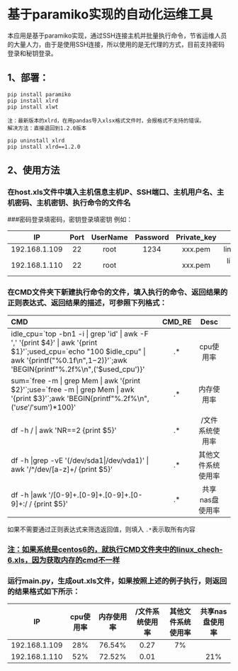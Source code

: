 # 基于paramiko实现的自动化运维工具

本应用是基于paramiko实现，通过SSH连接主机并批量执行命令，节省运维人员的大量人力，由于是使用SSH连接，所以使用的是无代理的方式，目前支持密码登录和秘钥登录。

## 1、部署：

```
pip install paramiko
pip install xlrd
pip install xlwt

注：最新版本的xlrd，在用pandas导入xlsx格式文件时，会报格式不支持的错误。
解决方法：直接退回到1.2.0版本

pip uninstall xlrd
pip install xlrd==1.2.0

```

## 2、使用方法
### 在host.xls文件中填入主机信息主机IP、SSH端口、主机用户名、主机密码、主机密钥、执行命令的文件名
###密码登录填密码，密钥登录填密钥
例如：

|      IP       | Port | UserName | Password | Private_key |     CMD_File      |      |
| :-----------: | :--: | :------: | :------: | :---------: | :---------------: | ---- |
| 192.168.1.109 |  22  |   root   |   1234   |   xxx.pem   |  linux_check.xls  |      |
| 192.168.1.110 |  22  |   root   |          |   xxx.pem   | linux_check-6.xls |      |

### 在CMD文件夹下新建执行命令的文件，填入执行的命令、返回结果的正则表达式、返回结果的描述，可参照下列格式：

| CMD                                      | CMD_RE |   Desc    |      |
| :--------------------------------------- | :----: | :-------: | ---- |
| idle_cpu=\`top -bn1 -i &#124; grep 'id' &#124; awk -F ',' '{print $4}' &#124; awk '{print $1}'\`;used_cpu=\`echo "100 $idle_cpu" &#124; awk '{printf("%0.1f\n",$1-$2)}'\`;awk 'BEGIN{printf"%.2f%\n",('$used_cpu')}' |   .*   |  cpu使用率   |      |
| sum=\`free -m &#124; grep Mem &#124; awk '{print $2}'\`;use=\`free -m &#124; grep Mem &#124; awk '{print $3}'\`;awk 'BEGIN{printf"%.2f%\n",('$use'/'$sum')*100}' |   .*   |   内存使用率   |      |
| df -h / &#124; awk 'NR==2 {print $5}'    |   .*   | /文件系统使用率  |      |
| df -h \|grep -vE '(/dev/sda1\|/dev/vda1)' \| awk '/^\/dev\/[a-z]+/ {print $5}' |   .*   | 其他文件系统使用率 |      |
| df -h \|awk '/[0-9]+.[0-9]+.[0-9]+.[0-9]+:\/ / {print $5}' |   .*   | 共享nas盘使用率 |      |

如果不需要通过正则表达式来筛选返回值，则填入 `.*`表示取所有内容

### **<u>注：如果系统是centos6的，就执行CMD文件夹中的linux_chech-6.xls，因为获取内存的cmd不一样</u>**

### 运行main.py，生成out.xls文件，如果按照上述的例子执行，则返回的结果格式如下所示：

|      IP       | cpu使用率 | 内存使用率  | /文件系统使用率 | 其他文件系统使用率 | 共享nas盘使用率 |
| :-----------: | :----: | :----: | :------: | :-------: | :-------: |
| 192.168.1.109 |  28%   | 76.54% |   0.27   |    7%     |           |
| 192.168.1.110 |  52%   | 72.52% |   0.01   |           |    21%    |

